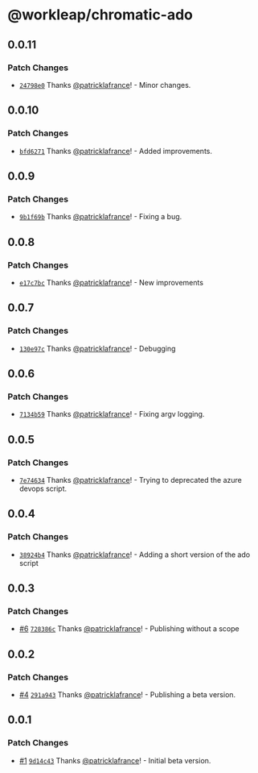 # @workleap/chromatic-ado

## 0.0.11

### Patch Changes

- [`24798e0`](https://github.com/gsoft-inc/wl-chromatic-ado/commit/24798e0a19dbf31ef8f8ce6288e2dcc522dea056) Thanks [@patricklafrance](https://github.com/patricklafrance)! - Minor changes.

## 0.0.10

### Patch Changes

- [`bfd6271`](https://github.com/gsoft-inc/wl-chromatic-ado/commit/bfd6271c2e83f33d41f08d000d097cb52c7e19f9) Thanks [@patricklafrance](https://github.com/patricklafrance)! - Added improvements.

## 0.0.9

### Patch Changes

- [`9b1f69b`](https://github.com/gsoft-inc/wl-chromatic-ado/commit/9b1f69beb858d8f02fd222e13f0da7719c70c814) Thanks [@patricklafrance](https://github.com/patricklafrance)! - Fixing a bug.

## 0.0.8

### Patch Changes

- [`e17c7bc`](https://github.com/gsoft-inc/wl-chromatic-ado/commit/e17c7bcd8c5a5681881d8414975851a039a22259) Thanks [@patricklafrance](https://github.com/patricklafrance)! - New improvements

## 0.0.7

### Patch Changes

- [`130e97c`](https://github.com/gsoft-inc/wl-chromatic-ado/commit/130e97cc6a42902a4747c2f8114eea03121198ac) Thanks [@patricklafrance](https://github.com/patricklafrance)! - Debugging

## 0.0.6

### Patch Changes

- [`7134b59`](https://github.com/gsoft-inc/wl-chromatic-ado/commit/7134b59ae38d7d0217eb34cc126a7f19b7b27c60) Thanks [@patricklafrance](https://github.com/patricklafrance)! - Fixing argv logging.

## 0.0.5

### Patch Changes

- [`7e74634`](https://github.com/gsoft-inc/wl-chromatic-ado/commit/7e746349f719416838589d0ae05ab294206af56a) Thanks [@patricklafrance](https://github.com/patricklafrance)! - Trying to deprecated the azure devops script.

## 0.0.4

### Patch Changes

- [`38924b4`](https://github.com/gsoft-inc/wl-chromatic-ado/commit/38924b4586af91cf254fbe29f1143cc50c29f0b2) Thanks [@patricklafrance](https://github.com/patricklafrance)! - Adding a short version of the ado script

## 0.0.3

### Patch Changes

- [#6](https://github.com/gsoft-inc/wl-chromatic-ado/pull/6) [`728386c`](https://github.com/gsoft-inc/wl-chromatic-ado/commit/728386c13e85ccdf555483153db3b2b12b0478ea) Thanks [@patricklafrance](https://github.com/patricklafrance)! - Publishing without a scope

## 0.0.2

### Patch Changes

- [#4](https://github.com/gsoft-inc/wl-chromatic-ado/pull/4) [`291a943`](https://github.com/gsoft-inc/wl-chromatic-ado/commit/291a943175369787c8b9e7a2ccee598163614b4c) Thanks [@patricklafrance](https://github.com/patricklafrance)! - Publishing a beta version.

## 0.0.1

### Patch Changes

- [#1](https://github.com/gsoft-inc/wl-chromatic-ado/pull/1) [`9d14c43`](https://github.com/gsoft-inc/wl-chromatic-ado/commit/9d14c43390c940f5396e728d6990a4ad221da1aa) Thanks [@patricklafrance](https://github.com/patricklafrance)! - Initial beta version.
